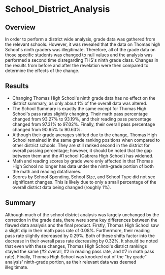 # School_District_Analysis

## Overview

In order to perform a district wide analysis, grade data was gathered from the relevant schools. However, it was revealed that the data on Thomas high School's ninth graders was illegitimate. Therefore, all of the grade data on those specific students was changed to null values and the analysis was performed a second time disregarding THS's ninth grade class. Changes in the results from before and after the revelation were then compared to determine the effects of the change. 

## Results

- Changing Thomas High School's ninth grade data has no effect on the district summary, as only about 1% of the overall data was altered. 
- The School Summary is exactly the same except for Thomas High School's pass rates slightly changing. Their math pass percentage changed from 93.27% to 93.19%, and their reading pass percentage changed from 97.31% to 97.02%. Finally, their overall pass percentage changed from 90.95% to 90.63%. 
- Although their grade averages shifted due to the change, Thomas High School remained in the same grade ranking positions when compared to other district schools. They are still ranked second in the district for overall passing percentage; however, it should be noted that the gap between them and the #1 school (Cabrera High School) has widened. 
- Math and reading scores by grade were only affected in that Thomas High School no longer has data under the ninth-grade portion of both the math and reading dataframes.
- Scores by School Spending, School Size, and School Type did not see significant changes. This is likely due to only a small percentage of the overall district data being changed (roughly 1%). 

## Summary
Although much of the school district analysis was largely unchanged by the correction in the grade data, there were some key differences between the flawed data analysis and the final product. Firstly, Thomas High School saw a slight dip in their math pass rate of 0.08%. Furthermore, their reading pass rate slightly decreased by 0.29%. Both of these shifts factor into the decrease in their overall pass rate decreasing by 0.32%. It should be noted that even with these changes, Thomas High School's district rankings stayed the same (#2 overall, #2 in reading pass rate, and #7 in math pass rate). Finally, Thomas High School was knocked out of the "by grade" analysis' ninth-grade portion, as their relevant data was deemed illegitimate. 
